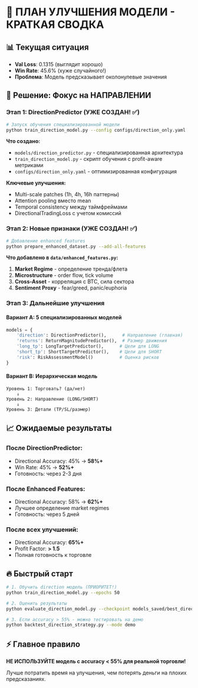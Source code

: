 # 🚀 ПЛАН УЛУЧШЕНИЯ МОДЕЛИ - КРАТКАЯ СВОДКА

## 📊 Текущая ситуация
- **Val Loss**: 0.1315 (выглядит хорошо)
- **Win Rate**: 45.6% (хуже случайного!)
- **Проблема**: Модель предсказывает околонулевые значения

## 🎯 Решение: Фокус на НАПРАВЛЕНИИ

### Этап 1: DirectionPredictor (УЖЕ СОЗДАН! ✅)
```bash
# Запуск обучения специализированной модели
python train_direction_model.py --config configs/direction_only.yaml
```

**Что создано:**
- `models/direction_predictor.py` - специализированная архитектура
- `train_direction_model.py` - скрипт обучения с profit-aware метриками
- `configs/direction_only.yaml` - оптимизированная конфигурация

**Ключевые улучшения:**
- Multi-scale patches (1h, 4h, 16h паттерны)
- Attention pooling вместо mean
- Temporal consistency между таймфреймами
- DirectionalTradingLoss с учетом комиссий

### Этап 2: Новые признаки (УЖЕ СОЗДАН! ✅)
```bash
# Добавление enhanced features
python prepare_enhanced_dataset.py --add-all-features
```

**Что добавлено в `data/enhanced_features.py`:**
1. **Market Regime** - определение тренда/флета
2. **Microstructure** - order flow, tick volume
3. **Cross-Asset** - корреляция с BTC, сила сектора
4. **Sentiment Proxy** - fear/greed, panic/euphoria

### Этап 3: Дальнейшие улучшения

#### Вариант A: 5 специализированных моделей
```python
models = {
    'direction': DirectionPredictor(),      # Направление (главная)
    'returns': ReturnMagnitudePredictor(),  # Размер движения
    'long_tp': LongTargetPredictor(),      # Цели для LONG
    'short_tp': ShortTargetPredictor(),    # Цели для SHORT
    'risk': RiskAssessmentModel()          # Оценка рисков
}
```

#### Вариант B: Иерархическая модель
```
Уровень 1: Торговать? (да/нет)
    ↓
Уровень 2: Направление (LONG/SHORT)
    ↓
Уровень 3: Детали (TP/SL/размер)
```

## 📈 Ожидаемые результаты

### После DirectionPredictor:
- Directional Accuracy: 45% → **58%+**
- Win Rate: 45% → **52%+**
- Готовность: через 2-3 дня

### После Enhanced Features:
- Directional Accuracy: 58% → **62%+**
- Лучшее определение market regimes
- Готовность: через 5 дней

### После всех улучшений:
- Directional Accuracy: **65%+**
- Profit Factor: **> 1.5**
- Полная готовность к торговле

## 🔥 Быстрый старт

```bash
# 1. Обучить direction модель (ПРИОРИТЕТ!)
python train_direction_model.py --epochs 50

# 2. Оценить результаты
python evaluate_direction_model.py --checkpoint models_saved/best_direction_model.pth

# 3. Если accuracy > 55% - можно тестировать на демо
python backtest_direction_strategy.py --mode demo
```

## ⚡ Главное правило

**НЕ ИСПОЛЬЗУЙТЕ модель с accuracy < 55% для реальной торговли!**

Лучше потратить время на улучшения, чем потерять деньги на плохих предсказаниях.